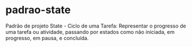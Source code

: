 # padrao-state
Padrão de projeto State - Ciclo de uma Tarefa: Representar o progresso de uma tarefa ou atividade, passando por estados como não iniciada, em progresso, em pausa, e concluída.
